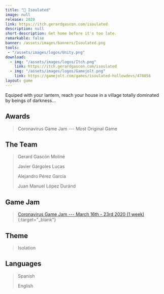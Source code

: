 ```yaml
---
title: "🏮 Isoulated"
image: null
release: 2020
link: https://itch.gerardgascon.com/isoulated
description: null
short-description: Get home before it's too late.
remarkable: false
banner: /assets/images/banners/Isoulated.png
tools:
 - "/assets/images/logos/Unity.png"
download:
  - img: "/assets/images/logos/Itch.png"
    link: https://itch.gerardgascon.com/isoulated
  - img: "/assets/images/logos/Gamejolt.png"
    link: https://gamejolt.com/games/isoulated-hollowdevs/478056
layout: game
---
```


Equiped with your lantern, reach your house in a village totally dominated by beings of darkness...

## Awards

> Coronavirus Game Jam --- Most Original Game

## The Team

> Gerard Gascón Moliné
>
> Javier Gárgoles Lucas
>
> Alejandro Pérez García
>
> Juan Manuel López Duránd

## Game Jam

> [Coronavirus Game Jam --- March 16th - 23rd 2020 (1 week)](https://gamejolt.com/search?q=%23CoronavirusGameJam/){:target="_blank"}

## Theme

> Isolation

## Languages

> Spanish
>
> English

